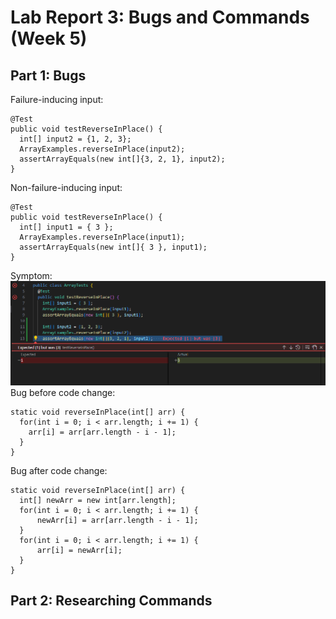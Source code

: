 # Lab Report 3: Bugs and Commands (Week 5)

## Part 1: Bugs
Failure-inducing input:
```
@Test 
public void testReverseInPlace() {
  int[] input2 = {1, 2, 3};
  ArrayExamples.reverseInPlace(input2);
  assertArrayEquals(new int[]{3, 2, 1}, input2);
}
```
Non-failure-inducing input:
```
@Test 
public void testReverseInPlace() {
  int[] input1 = { 3 };
  ArrayExamples.reverseInPlace(input1);
  assertArrayEquals(new int[]{ 3 }, input1);
}
```
Symptom:
![Screenshot of Symptom](cse15l-report-3-ss-1.png)
Bug before code change:
```
static void reverseInPlace(int[] arr) {
  for(int i = 0; i < arr.length; i += 1) {
    arr[i] = arr[arr.length - i - 1];
  }
}
```
Bug after code change:
```
static void reverseInPlace(int[] arr) {
  int[] newArr = new int[arr.length];
  for(int i = 0; i < arr.length; i += 1) {
      newArr[i] = arr[arr.length - i - 1];
  }
  for(int i = 0; i < arr.length; i += 1) {
      arr[i] = newArr[i];
  }
}
```

## Part 2: Researching Commands

